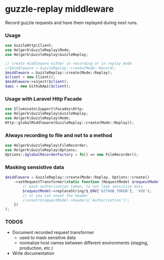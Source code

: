 # guzzle-replay middleware

Record guzzle requests and have them replayed during next runs.


### Usage
```php
use GuzzleHttp\Client;
use Holgerk\GuzzleReplay\Mode;
use Holgerk\GuzzleReplay\GuzzleReplay;

// create middleware either in recording or in replay mode
//$middleware = GuzzleReplay::create(Mode::Record);
$middleware = GuzzleReplay::create(Mode::Replay);
$client = new Client();
$middleware->inject($client);
$api = new GithubApi($client);
```

### Usage with Laravel Http Facade
```php
use Illuminate\Support\Facades\Http;
use Holgerk\GuzzleReplay\GuzzleReplay;
use Holgerk\GuzzleReplay\Mode;
Http::globalMiddleware(GuzzleReplay::create(Mode::Replay));
```

### Always recording to file and not to a method
```php
use Holgerk\GuzzleReplay\FileRecorder;
use Holgerk\GuzzleReplay\Options;
Options::$globalRecorderFactory = fn() => new FileRecorder();
```

### Masking sensistive data
```php
$middleware = GuzzleReplay::create(Mode::Replay, Options::create()
    ->setRequestTransformer(static function (RequestModel $requestModel) {
        // mask authorization token, to not leak sensitive data
        $requestModel->replaceString($_ENV['GITHUB_TOKEN'], 'XXX');
        // or you can unset the header 
        //unset($requestModel->headers['Authorization']);
    })
);
```

### TODOS

- Document recorded request transformer
  - used to mask sensitive data
  - normalize host names between different environments (staging, production, etc.)
- Write documentation